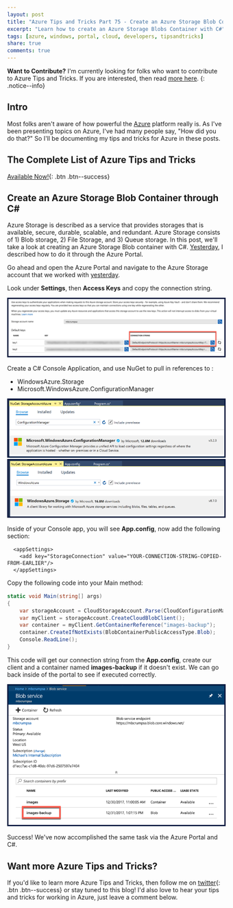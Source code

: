 ```yaml
---
layout: post
title: "Azure Tips and Tricks Part 75 - Create an Azure Storage Blob Container through C#"
excerpt: "Learn how to create an Azure Storage Blobs Container with C#"
tags: [azure, windows, portal, cloud, developers, tipsandtricks]
share: true
comments: true
---
```


**Want to Contribute?** I'm currently looking for folks who want to contribute to Azure Tips and Tricks. If you are interested, then read [more here](https://github.com/mbcrump/mbcrump-blog/blob/master/contributing/index.md).
{: .notice--info}

## Intro

Most folks aren't aware of how powerful the [Azure](http://www.azure.com) platform really is. As I've been presenting topics on Azure, I've had many people say, "How did you do that?" So I'll be documenting my tips and tricks for Azure in these posts.

## The Complete List of Azure Tips and Tricks

[Available Now!](https://michaelcrump.net/azure-tips-and-tricks-complete-list/){: .btn .btn--success} 

## Create an Azure Storage Blob Container through C#

Azure Storage is described as a service that provides storages that is available, secure, durable, scalable, and redundant. Azure Storage consists of 1) Blob storage, 2) File Storage, and 3) Queue storage. In this post, we'll take a look at creating an Azure Storage Blob container with C#. [Yesterday](http://www.michaelcrump.net/azure-tips-and-tricks74/), I described how to do it through the Azure Portal. 

Go ahead and open the Azure Portal and navigate to the Azure Storage account that we worked with [yesterday](http://www.michaelcrump.net/azure-tips-and-tricks74/).

Look under **Settings**, then **Access Keys** and copy the connection string. 

<img style="border:3px solid #021a40" src="/files/storagethroughcsharp1.png">

Create a C# Console Application, and use NuGet to pull in references to :

* WindowsAzure.Storage
* Microsoft.WindowsAzure.ConfigurationManager

<img style="border:3px solid #021a40" src="/files/storagethroughcsharp2.png">
<img style="border:3px solid #021a40" src="/files/storagethroughcsharp3.png">

Inside of your Console app, you will see **App.config**, now add the following section:

```text
  <appSettings>
    <add key="StorageConnection" value="YOUR-CONNECTION-STRING-COPIED-FROM-EARLIER"/>
  </appSettings>
```

Copy the following code into your Main method:

```csharp
static void Main(string[] args)
{
    var storageAccount = CloudStorageAccount.Parse(CloudConfigurationManager.GetSetting("StorageConnection"));
    var myClient = storageAccount.CreateCloudBlobClient();
    var container = myClient.GetContainerReference("images-backup");
    container.CreateIfNotExists(BlobContainerPublicAccessType.Blob);
    Console.ReadLine();
}
```

This code will get our connection string from the **App.config**, create our client and a container named **images-backup** if it doesn't exist. We can go back inside of the portal to see if executed correctly. 

<img style="border:3px solid #021a40" src="/files/storagethroughcsharp4.png">

Success! We've now accomplished the same task via the Azure Portal and C#.

## Want more Azure Tips and Tricks?

If you'd like to learn more Azure Tips and Tricks, then follow me on [twitter](http://twitter.com/mbcrump){: .btn .btn--success} or stay tuned to this blog! I'd also love to hear your tips and tricks for working in Azure, just leave a comment below. 